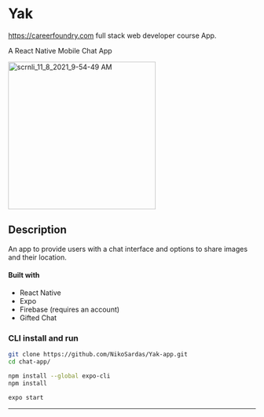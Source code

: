 # Yak

https://careerfoundry.com full stack web developer course App.

A React Native Mobile Chat App

<img src="https://user-images.githubusercontent.com/89710667/142876943-b989af29-9e28-48ff-bc51-16d8f0d953dd.gif" alt="scrnli_11_8_2021_9-54-49 AM" style="width: 300px">
 
## Description
An app to provide users with a chat interface and options to share images and their
location.

#### Built with
- React Native
- Expo
- Firebase (requires an account)
- Gifted Chat

### CLI install and run
```bash
git clone https://github.com/NikoSardas/Yak-app.git
cd chat-app/
```

```bash
npm install --global expo-cli
npm install
```

```bash
expo start
```
---
